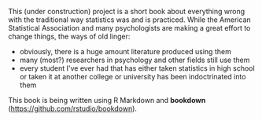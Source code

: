 
This (under construction) project is a short book about everything wrong with the traditional way statistics was and is practiced. While the American Statistical Association and many psychologists are making a great effort to change things, the ways of old linger:

- obviously, there is a huge amount literature produced using them
- many (most?) researchers in psychology and other fields still use them
- every student I've ever had that has either taken statistics in high school or taken it at another college or university has been indoctrinated into them

This book is being written using R Markdown and **bookdown** (https://github.com/rstudio/bookdown). 

